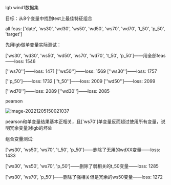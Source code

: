 lgb
wind1数据集

目标：从8个变量中找到test上最佳特征组合

all feas:  ['date', 'ws30', 'wd30', 'ws50', 'wd50', 'ws70', 'wd70', 't_50', 'p_50', 'target']

先用lgb做单变量实际测试：

['ws30', 'wd30', 'ws50', 'wd50', 'ws70', 'wd70', 't_50', 'p_50']——用全部feas——loss: 1546

[''ws70'']——loss: 1471   [''ws50'']——loss: 1569   [''ws30'']——loss: 1757

[''p_50']——loss: 1732    [''t_50'']——loss: 2009     [''wd50'']——loss: 2099

[''wd70'']——loss: 2089   [''wd30'']——loss: 2085  

pearson

![image-20221205150021037](C:\Users\cty\AppData\Roaming\Typora\typora-user-images\image-20221205150021037.png)

pearson和单变量结果基本正相关，且['ws70']单变量反而超过使用所有变量，说明冗余变量对lgb的坏处



组合变量测试:

['ws30', 'ws50', 'ws70', 't_50', 'p_50']——删除了无用的wdXX变量——loss: 1433

['ws30', 'ws50', 'ws70', 'p_50']——删除了弱相关的t_50变量——loss: 1285

['ws30', 'ws70', 'p_50']——删除了强相关但是冗余的ws50变量——loss: 1272